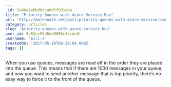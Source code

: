 ```yaml
---
_id: 5a88e1abbd6dca0d5f0d1e9a
title: "Priority Queues with Azure Service Bus"
url: 'http://markheath.net/post/priority-queues-with-azure-service-bus'
category: articles
slug: 'priority-queues-with-azure-service-bus'
user_id: 5a83ce59d6eb0005c4ecda2c
username: 'bill-s'
createdOn: '2017-05-26T08:26:04.000Z'
tags: []
---
```


When you use queues, messages are read off in the order they are placed into the queue. This means that if there are 1000 messages in your queue, and now you want to send another message that is top priority, there’s no easy way to force it to the front of the queue.
